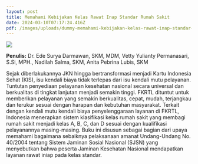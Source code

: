 ```yaml
---
layout: post
title: Memahami Kebijakan Kelas Rawat Inap Standar Rumah Sakit
date: 2024-03-10T07:17:24.416Z
pdf: /images/uploads/dummy-memahami-kebijakan-kelas-rawat-inap-standar-rumah-sakit.pdf
---
```

![](/images/uploads/analisis-kebijakan-kelas-rssss.jpg)

**P﻿enulis:** Dr. Ede Surya Darmawan, SKM, MDM, Vetty Yulianty Permanasari, S.Si, MPH., Nadilah Salma, SKM, Anita Pebrina Lubis, SKM

Sejak diberlakukannya JKN hingga bertransformasi menjadi Kartu Indonesia Sehat (KIS), isu kendali biaya tidak terlepas dari isu kendali mutu pelayanan. Tuntutan penyediaan pelayanan kesehatan nasional secara universal dan berkualitas di tingkat lanjutan menjadi semakin tinggi. FKRTL dituntut untuk memberikan pelayanan yang semakin berkualitas, cepat, mudah, terjangkau dan terukur sesuai dengan harapan dan kebutuhan masyarakat. Terkait dengan kendali mutu kendali biaya penyelenggaraan layanan di FKRTL, Indonesia menerapkan sistem klasifikasi kelas rumah sakit yang membagi rumah sakit menjadi kelas A, B, C, dan D sesuai dengan kualifikasi pelayanannya masing-masing. Buku ini disusun sebagai bagian dari upaya memahami bagaimana sebaiknya pelaksanaan amanat Undang-Undang No. 40/2004 tentang Sistem Jaminan Sosial Nasional (SJSN) yang menyebutkan bahwa peserta Jaminan Kesehatan Nasional mendapatkan layanan rawat iniap pada kelas standar.